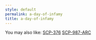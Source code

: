 ```yaml
---
style: default
permalink: a-day-of-infamy
title: a-day-of-infamy
---
```

You may also like:
[SCP-376](http://scp-wiki.net/scp-376)
[SCP-987-ARC](http://scp-wiki.net/scp-987-arc)